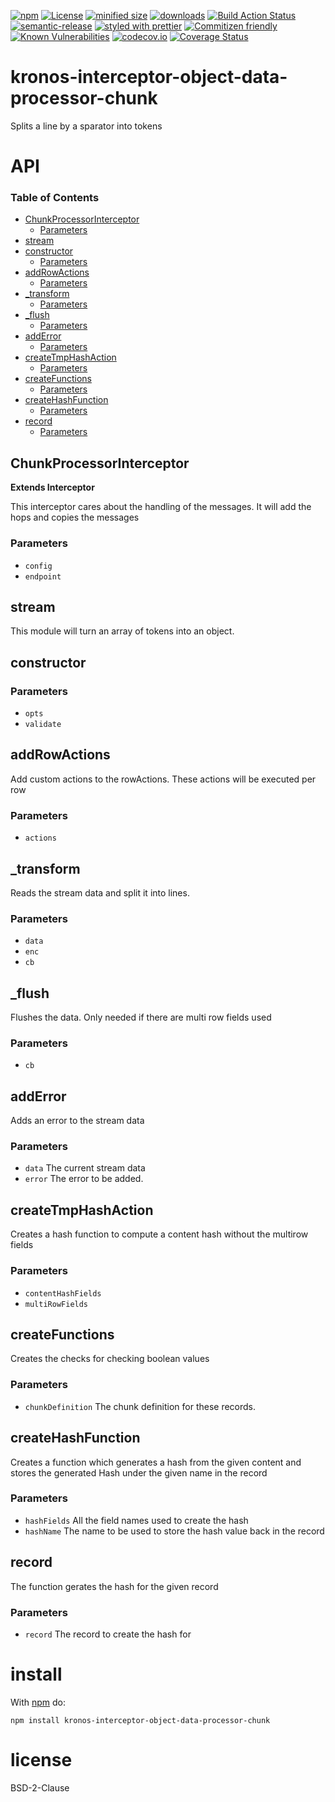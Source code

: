 [![npm](https://img.shields.io/npm/v/@kronos-integration/interceptor-object-data-processor-chunk.svg)](https://www.npmjs.com/package/@kronos-integration/interceptor-object-data-processor-chunk)
[![License](https://img.shields.io/badge/License-BSD%203--Clause-blue.svg)](https://opensource.org/licenses/BSD-3-Clause)
[![minified size](https://badgen.net/bundlephobia/min/@kronos-integration/interceptor-object-data-processor-chunk)](https://bundlephobia.com/result?p=@kronos-integration/interceptor-object-data-processor-chunk)
[![downloads](http://img.shields.io/npm/dm/@kronos-integration/interceptor-object-data-processor-chunk.svg?style=flat-square)](https://npmjs.org/package/@kronos-integration/interceptor-object-data-processor-chunk)
[![Build Action Status](https://img.shields.io/endpoint.svg?url=https%3A%2F%2Factions-badge.atrox.dev%2FKronos-Integration%2Finterceptor-object-data-processor-chunk%2Fbadge&style=flat)](https://actions-badge.atrox.dev/Kronos-Integration/interceptor-object-data-processor-chunk/goto)
[![semantic-release](https://img.shields.io/badge/%20%20%F0%9F%93%A6%F0%9F%9A%80-semantic--release-e10079.svg)](https://github.com/Kronos-Integration/interceptor-object-data-processor-chunk.git)
[![styled with prettier](https://img.shields.io/badge/styled_with-prettier-ff69b4.svg)](https://github.com/prettier/prettier)
[![Commitizen friendly](https://img.shields.io/badge/commitizen-friendly-brightgreen.svg)](http://commitizen.github.io/cz-cli/)
[![Known Vulnerabilities](https://snyk.io/test/github/Kronos-Integration/interceptor-object-data-processor-chunk/badge.svg)](https://snyk.io/test/github/Kronos-Integration/interceptor-object-data-processor-chunk)
[![codecov.io](http://codecov.io/github/Kronos-Integration/interceptor-object-data-processor-chunk/coverage.svg?branch=master)](http://codecov.io/github/Kronos-Integration/interceptor-object-data-processor-chunk?branch=master)
[![Coverage Status](https://coveralls.io/repos/Kronos-Integration/interceptor-object-data-processor-chunk/badge.svg)](https://coveralls.io/r/Kronos-Integration/interceptor-object-data-processor-chunk)

# kronos-interceptor-object-data-processor-chunk

Splits a line by a sparator into tokens

# API

<!-- Generated by documentation.js. Update this documentation by updating the source code. -->

### Table of Contents

-   [ChunkProcessorInterceptor](#chunkprocessorinterceptor)
    -   [Parameters](#parameters)
-   [stream](#stream)
-   [constructor](#constructor)
    -   [Parameters](#parameters-1)
-   [addRowActions](#addrowactions)
    -   [Parameters](#parameters-2)
-   [\_transform](#_transform)
    -   [Parameters](#parameters-3)
-   [\_flush](#_flush)
    -   [Parameters](#parameters-4)
-   [addError](#adderror)
    -   [Parameters](#parameters-5)
-   [createTmpHashAction](#createtmphashaction)
    -   [Parameters](#parameters-6)
-   [createFunctions](#createfunctions)
    -   [Parameters](#parameters-7)
-   [createHashFunction](#createhashfunction)
    -   [Parameters](#parameters-8)
-   [record](#record)
    -   [Parameters](#parameters-9)

## ChunkProcessorInterceptor

**Extends Interceptor**

This interceptor cares about the handling of the messages.
It will add the hops and copies the messages

### Parameters

-   `config`  
-   `endpoint`  

## stream

This module will turn an array of tokens into an object.

## constructor

### Parameters

-   `opts`  
-   `validate`  

## addRowActions

Add custom actions to the rowActions.
These actions will be executed per row

### Parameters

-   `actions`  

## \_transform

Reads the stream data and split it into lines.

### Parameters

-   `data`  
-   `enc`  
-   `cb`  

## \_flush

Flushes the data.
Only needed if there are multi row fields used

### Parameters

-   `cb`  

## addError

Adds an error to the stream data

### Parameters

-   `data`  The current stream data
-   `error`  The error to be added.

## createTmpHashAction

Creates a hash function to compute a content hash without the multirow fields

### Parameters

-   `contentHashFields`  
-   `multiRowFields`  

## createFunctions

Creates the checks for checking boolean values

### Parameters

-   `chunkDefinition`  The chunk definition for these records.

## createHashFunction

Creates a function which generates a hash from the given content and stores the generated Hash under the given name in the record

### Parameters

-   `hashFields`  All the field names used to create the hash
-   `hashName`  The name to be used to store the hash value back in the record

## record

The function gerates the hash for the given record

### Parameters

-   `record`  The record to create the hash for

# install

With [npm](http://npmjs.org) do:

```shell
npm install kronos-interceptor-object-data-processor-chunk
```

# license

BSD-2-Clause
